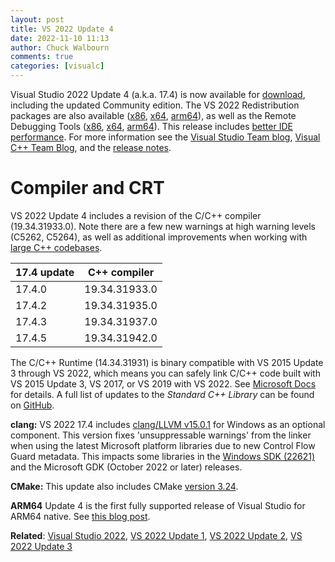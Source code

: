 ```yaml
---
layout: post
title: VS 2022 Update 4
date: 2022-11-10 11:13
author: Chuck Walbourn
comments: true
categories: [visualc]
---
```


Visual Studio 2022 Update 4 (a.k.a. 17.4) is now available for [download](https://visualstudio.microsoft.com/downloads/), including the updated Community edition. The VS 2022 Redistribution packages are also available ([x86](https://aka.ms/vs/17/release/VC_redist.x86.exe), [x64](https://aka.ms/vs/17/release/VC_redist.x64.exe), [arm64](https://aka.ms/vs/17/release/VC_redist.arm64.exe)), as well as the Remote Debugging Tools ([x86](https://aka.ms/vs/17/release/RemoteTools.x86ret.enu.exe), [x64](https://aka.ms/vs/17/release/RemoteTools.amd64ret.enu.exe), [arm64](https://aka.ms/vs/17/release/RemoteTools.arm64ret.enu.exe)). This release includes [better IDE performance](https://devblogs.microsoft.com/cppblog/vs2022-performance-enhancements-faster-c-development/). For more information see the [Visual Studio Team blog](https://devblogs.microsoft.com/visualstudio/visual-studio-2022-17-4/), [Visual C++ Team Blog](https://devblogs.microsoft.com/cppblog/whats-new-for-cpp-developers-in-visual-studio-2022-17-4/), and the [release notes](https://docs.microsoft.com/visualstudio/releases/2022/release-notes#17.4.0).

<!--more-->

<h1>Compiler and CRT</h1>

VS 2022 Update 4 includes a revision of the C/C++ compiler (19.34.31933.0). Note there are a few new warnings at high warning levels (C5262, C5264), as well as additional improvements when working with [large C++ codebases](https://devblogs.microsoft.com/cppblog/faster-cpp-source-code-indexing/).

17.4 update | C++ compiler
--|--
17.4.0 | 19.34.31933.0
17.4.2 | 19.34.31935.0
17.4.3 | 19.34.31937.0
17.4.5 | 19.34.31942.0

The C/C++ Runtime (14.34.31931) is binary compatible with VS 2015 Update 3 through VS 2022, which means you can safely link C/C++ code built with VS 2015 Update 3, VS 2017, or VS 2019 with VS 2022. See [Microsoft Docs](https://docs.microsoft.com/en-us/cpp/porting/binary-compat-2015-2017?view=msvc-170) for details. A full list of updates to the *Standard C++ Library* can be found on [GitHub](https://github.com/microsoft/STL/wiki/Changelog#vs-2022-174).

<strong>clang:</strong> VS 2022 17.4 includes [clang/LLVM v15.0.1](https://releases.llvm.org/15.0.0/tools/clang/docs/ReleaseNotes.html) for Windows as an optional component. This version fixes 'unsuppressable warnings' from the linker when using the latest Microsoft platform libraries due to new Control Flow Guard metadata. This impacts some libraries in the [Windows SDK (22621)](https://walbourn.github.io/windows-sdk-for-windows-11,-version-22h2/) and the Microsoft GDK (October 2022 or later) releases.

<strong>CMake:</strong> This update also includes CMake [version 3.24](https://cmake.org/cmake/help/v3.24/release/3.24.html#cmake-3-24-release-notes).

<strong>ARM64</strong> Update 4 is the first fully supported release of Visual Studio for ARM64 native. See [this blog post](https://devblogs.microsoft.com/visualstudio/arm64-visual-studio-is-officially-here/).

<strong>Related</strong>: <a href="https://walbourn.github.io/visual-studio-2022/">Visual Studio 2022</a>, <a href="https://walbourn.github.io/vs-2022-update-1/">VS 2022 Update 1</a>, <a href="https://walbourn.github.io/vs-2022-update-2/">VS 2022 Update 2</a>, <a href="https://walbourn.github.io/vs-2022-update-3/">VS 2022 Update 3</a>
